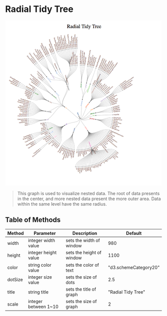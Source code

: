 # Radial Tidy Tree

![graph](graph.png)  
> This graph is used to visualize nested data. The root of data presents in the center, and more nested data present the more outer area. Data within the same level have the same radius.

## Table of Methods
|Method|Parameter|Description|Default|
|---|---|---|---|
|width|integer width value|sets the width of window|980|
|height|integer height value|sets the height of window|1100|
|color|string color value|sets the color of text|"d3.schemeCategory20"
|dotSize|integer size value|sets the size of dots|2.5|
|title|string title|sets the title of graph|"Radial Tidy Tree"|
|scale|integer between 1~10|sets the size of graph|2|